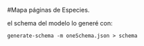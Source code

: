 #Mapa páginas de Especies.






el schema del modelo lo generé con: 

`generate-schema -m oneSchema.json > schema`